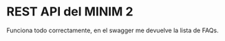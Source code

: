 # REST API del MINIM 2

Funciona todo correctamente, en el swagger me devuelve la lista de FAQs.



